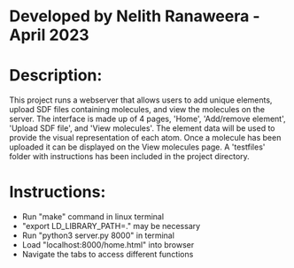 # Developed by Nelith Ranaweera - April 2023

# Description: 
This project runs a webserver that allows users to add unique elements, upload
SDF files containing molecules, and view the molecules on the server. The
interface is made up of 4 pages, 'Home', 'Add/remove element',
'Upload SDF file', and 'View molecules'. The element data will be used to
provide the visual representation of each atom. Once a molecule has been
uploaded it can be displayed on the View molecules page. A 'testfiles' folder
with instructions has been included in the project directory.

# Instructions: 
- Run "make" command in linux terminal 
- "export LD_LIBRARY_PATH=." may be necessary 
- Run "python3 server.py 8000" in terminal 
- Load "localhost:8000/home.html" into browser
- Navigate the tabs to access different functions
